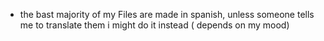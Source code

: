 - the bast majority of my Files are made in spanish, unless someone tells me to translate them i might do it instead ( depends on my mood)
